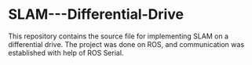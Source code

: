 # SLAM---Differential-Drive
This repository contains the source file for implementing SLAM on a differential drive. The project was done on ROS, and communication was established with help of ROS Serial. 
